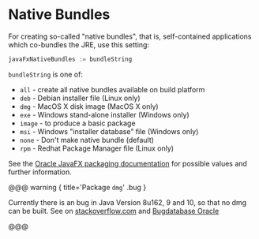 # Native Bundles

For creating so-called "native bundles", that is, self-contained applications which co-bundles the JRE, use this setting:

```scala
javaFxNativeBundles := bundleString
```
`bundleString` is one of:

* `all` - create all native bundles available on build platform
* `deb` - Debian installer file (Linux only)
* `dmg` - MacOS X disk image (MacOS X only)
* `exe` - Windows stand-alone installer (Windows only)
* `image` - to produce a basic package
* `msi` - Windows "installer database" file (Windows only)
* `none` - Don't make native bundle (default)
* `rpm` - Redhat Package Manager file (Linux only)


See the [Oracle JavaFX packaging documentation](https://docs.oracle.com/javafx/2/deployment/self-contained-packaging.htm#A1308687) for possible values and further information.

@@@ warning { title='Package `dmg`' .bug }

Currently there is an bug in Java Version 8u162, 9 and 10, so that no dmg can be built. See on [stackoverflow.com](https://stackoverflow.com/questions/46515301/icns-file-not-found-error-with-javapackager-on-macos-high-sierra) and
[Bugdatabase Oracle](https://bugs.java.com/bugdatabase/view_bug.do?bug_id=8190758)

@@@
